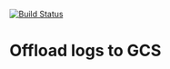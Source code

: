 [![Build Status](https://travis-ci.org/rogerthat-platform/log-offload.svg?branch=master)](https://travis-ci.org/rogerthat-platform/log-offload)

# Offload logs to GCS

